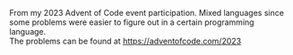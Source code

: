 From my 2023 Advent of Code event participation. Mixed languages since some problems were easier to figure out in a certain programming language.  
The problems can be found at https://adventofcode.com/2023
